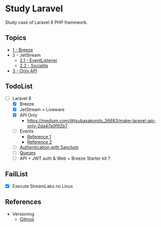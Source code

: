 # Study Laravel

Study case of Laravel 8 PHP framework.

## Topics

- [1 - Breeze](./Breeze/README.md)
- 2 - JetStream
  - [2.1 - EventListener](./JetStream/EventListener/README.md)
  - [2.2 - Socialite](./JetStream/Socialite/README.md)
- [3 - Only API](./OnlyAPI/README.md)

## TodoList

- [ ] Laravel 8
  - [x] Breeze
  - [x] JetStream + Liveware
  - [x] API Only
    - https://medium.com/@tsubasakondo_36683/make-laravel-api-only-2da47a0f92b7
  - [ ] Events
    - [Reference 1](https://dev.to/kingsconsult/how-to-create-a-secure-crud-restful-api-in-laravel-8-and-7-using-laravel-passport-31fh)
    - [Reference 2](https://medium.com/dev-genius/laravel-8-x-events-and-listeners-5608ff25f997)
  - [ ] [Authentication with Sanctum](https://laravel.com/docs/8.x/sanctum)
  - [ ] [Queues](https://laravel.com/docs/8.x/queues)
  - [ ] API + JWT auth & Web + Breeze Starter kit ?

## FailList

- [x] Execute StreamLabs no Linux

## References

- Versioning
  - [Gitmoji](https://gitmoji.dev/)
